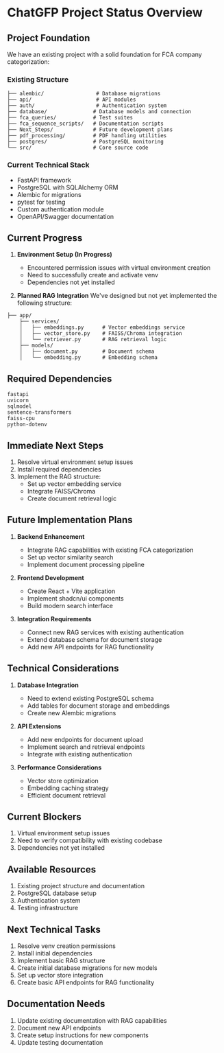 # ChatGFP Project Status Overview

## Project Foundation
We have an existing project with a solid foundation for FCA company categorization:

### Existing Structure
```
├── alembic/                 # Database migrations
├── api/                     # API modules
├── auth/                    # Authentication system
├── database/               # Database models and connection
├── fca_queries/            # Test suites
├── fca_sequence_scripts/   # Documentation scripts
├── Next_Steps/             # Future development plans
├── pdf_processing/         # PDF handling utilities
├── postgres/               # PostgreSQL monitoring
└── src/                    # Core source code
```

### Current Technical Stack
- FastAPI framework
- PostgreSQL with SQLAlchemy ORM
- Alembic for migrations
- pytest for testing
- Custom authentication module
- OpenAPI/Swagger documentation

## Current Progress
1. **Environment Setup (In Progress)**
   - Encountered permission issues with virtual environment creation
   - Need to successfully create and activate venv
   - Dependencies not yet installed

2. **Planned RAG Integration**
We've designed but not yet implemented the following structure:
```
├── app/
    ├── services/
    │   ├── embeddings.py      # Vector embeddings service
    │   ├── vector_store.py    # FAISS/Chroma integration
    │   └── retriever.py       # RAG retrieval logic
    ├── models/
    │   ├── document.py        # Document schema
    │   └── embedding.py       # Embedding schema
```

## Required Dependencies
```
fastapi
uvicorn
sqlmodel
sentence-transformers
faiss-cpu
python-dotenv
```

## Immediate Next Steps
1. Resolve virtual environment setup issues
2. Install required dependencies
3. Implement the RAG structure:
   - Set up vector embedding service
   - Integrate FAISS/Chroma
   - Create document retrieval logic

## Future Implementation Plans
1. **Backend Enhancement**
   - Integrate RAG capabilities with existing FCA categorization
   - Set up vector similarity search
   - Implement document processing pipeline

2. **Frontend Development**
   - Create React + Vite application
   - Implement shadcn/ui components
   - Build modern search interface

3. **Integration Requirements**
   - Connect new RAG services with existing authentication
   - Extend database schema for document storage
   - Add new API endpoints for RAG functionality

## Technical Considerations
1. **Database Integration**
   - Need to extend existing PostgreSQL schema
   - Add tables for document storage and embeddings
   - Create new Alembic migrations

2. **API Extensions**
   - Add new endpoints for document upload
   - Implement search and retrieval endpoints
   - Integrate with existing authentication

3. **Performance Considerations**
   - Vector store optimization
   - Embedding caching strategy
   - Efficient document retrieval

## Current Blockers
1. Virtual environment setup issues
2. Need to verify compatibility with existing codebase
3. Dependencies not yet installed

## Available Resources
1. Existing project structure and documentation
2. PostgreSQL database setup
3. Authentication system
4. Testing infrastructure

## Next Technical Tasks
1. Resolve venv creation permissions
2. Install initial dependencies
3. Implement basic RAG structure
4. Create initial database migrations for new models
5. Set up vector store integration
6. Create basic API endpoints for RAG functionality

## Documentation Needs
1. Update existing documentation with RAG capabilities
2. Document new API endpoints
3. Create setup instructions for new components
4. Update testing documentation